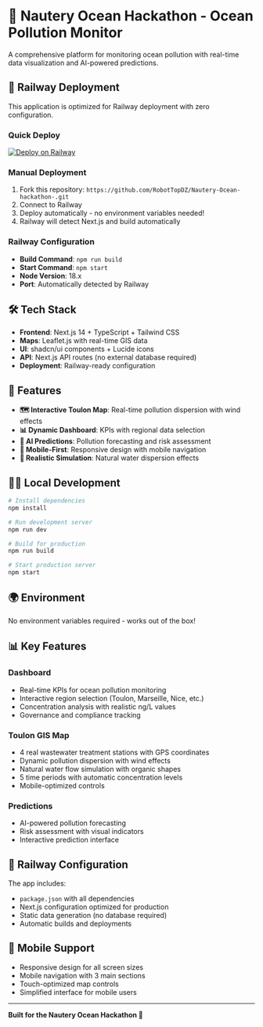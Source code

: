 # 🌊 Nautery Ocean Hackathon - Ocean Pollution Monitor

A comprehensive platform for monitoring ocean pollution with real-time data visualization and AI-powered predictions.

## 🚀 Railway Deployment

This application is optimized for Railway deployment with zero configuration.

### Quick Deploy
[![Deploy on Railway](https://railway.app/button.svg)](https://railway.app/new/template?template=https://github.com/RobotTopDZ/Nautery-Ocean-hackathon-.git)

### Manual Deployment
1. Fork this repository: `https://github.com/RobotTopDZ/Nautery-Ocean-hackathon-.git`
2. Connect to Railway
3. Deploy automatically - no environment variables needed!
4. Railway will detect Next.js and build automatically

### Railway Configuration
- **Build Command**: `npm run build`
- **Start Command**: `npm start`
- **Node Version**: 18.x
- **Port**: Automatically detected by Railway

## 🛠️ Tech Stack

- **Frontend**: Next.js 14 + TypeScript + Tailwind CSS
- **Maps**: Leaflet.js with real-time GIS data
- **UI**: shadcn/ui components + Lucide icons
- **API**: Next.js API routes (no external database required)
- **Deployment**: Railway-ready configuration

## 📱 Features

- **🗺️ Interactive Toulon Map**: Real-time pollution dispersion with wind effects
- **📊 Dynamic Dashboard**: KPIs with regional data selection
- **🧠 AI Predictions**: Pollution forecasting and risk assessment
- **📱 Mobile-First**: Responsive design with mobile navigation
- **🌊 Realistic Simulation**: Natural water dispersion effects

## 🏃‍♂️ Local Development

```bash
# Install dependencies
npm install

# Run development server
npm run dev

# Build for production
npm run build

# Start production server
npm start
```

## 🌍 Environment

No environment variables required - works out of the box!

## 📊 Key Features

### Dashboard
- Real-time KPIs for ocean pollution monitoring
- Interactive region selection (Toulon, Marseille, Nice, etc.)
- Concentration analysis with realistic ng/L values
- Governance and compliance tracking

### Toulon GIS Map
- 4 real wastewater treatment stations with GPS coordinates
- Dynamic pollution dispersion with wind effects
- Natural water flow simulation with organic shapes
- 5 time periods with automatic concentration levels
- Mobile-optimized controls

### Predictions
- AI-powered pollution forecasting
- Risk assessment with visual indicators
- Interactive prediction interface

## 🚢 Railway Configuration

The app includes:
- `package.json` with all dependencies
- Next.js configuration optimized for production
- Static data generation (no database required)
- Automatic builds and deployments

## 📱 Mobile Support

- Responsive design for all screen sizes
- Mobile navigation with 3 main sections
- Touch-optimized map controls
- Simplified interface for mobile users

---

**Built for the Nautery Ocean Hackathon 🌊**
